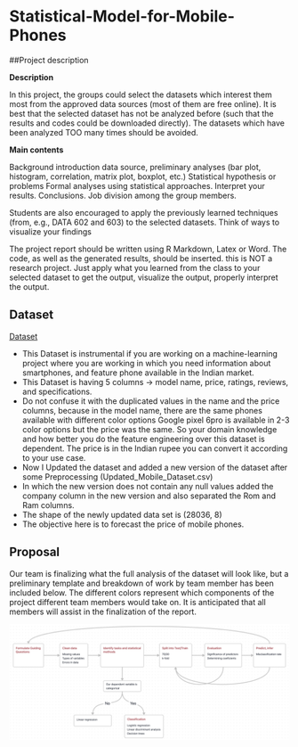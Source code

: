 # Statistical-Model-for-Mobile-Phones

##Project description


**Description**

In this project, the groups could select the datasets which interest them most from the approved data sources (most of them are free online).
It is best that the selected dataset has not be analyzed before (such that the results and codes could be downloaded directly).
The datasets which have been analyzed TOO many times should be avoided.


**Main contents**

Background introduction data source, preliminary analyses (bar plot, histogram, correlation, matrix plot, boxplot, etc.)
Statistical hypothesis or problems
Formal analyses using statistical approaches. Interpret your results.
Conclusions.
Job division among the group members.

Students are also encouraged to apply the previously learned techniques (from, e.g., DATA 602 and 603) to the selected datasets. Think of ways to visualize your findings

The project report should be written using R Markdown, Latex or Word. The code, as well as the generated results, should be inserted. this is NOT a research project. Just apply what you learned from the class to your selected dataset to get the output, visualize the output, properly interpret the output.

## Dataset
[Dataset](https://www.kaggle.com/datasets/sudhanshuy17/mobilephone)

- This Dataset is instrumental if you are working on a machine-learning project where you are working in which you need information about smartphones, and feature phone available in the Indian market.
- This Dataset is having 5 columns -> model name, price, ratings, reviews, and specifications.
- Do not confuse it with the duplicated values in the name and the price columns, because in the model name, there are the same phones available with different color options Google pixel 6pro is available in 2-3 color options but the price was the same. So your domain knowledge and how better you do the feature engineering over this dataset is dependent. The price is in the Indian rupee you can convert it according to your use case.
- Now I Updated the dataset and added a new version of the dataset after some Preprocessing
(Updated_Mobile_Dataset.csv)
- In which the new version does not contain any null values added the company column in the new version and also separated the Rom and Ram columns.
- The shape of the newly updated data set is (28036, 8)
- The objective here is to forecast the price of mobile phones.


## Proposal

Our team is finalizing what the full analysis of the dataset will look like, but a preliminary template and breakdown of work by team member has been included below. The different colors represent which components of the project different team members would take on. It is anticipated that all members will assist in the finalization of the report.

![Project Workflow](./Analysis/Img/project-workflow.png)


